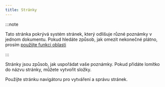 ```yaml
---
title: Stránky
---
```


:::note

Tato stránka pokrývá systém stránek, který odlišuje různé poznámky v jednom dokumentu. Pokud hledáte způsob, jak omezit nekonečné plátno, prosím [použijte funkci oblasti](../area)

:::

Stránky jsou způsob, jak uspořádat vaše poznámky.
Pokud přidáte lomítko do názvu stránky, můžete vytvořit složky.

Použijte stránku navigátoru pro vytváření a správu stránek.
